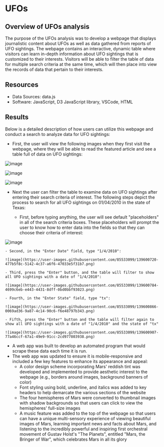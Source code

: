 # UFOs

## Overview of UFOs analysis
The purpose of the UFOs analysis was to develop a webpage that displays journalistic content about UFOs as well as data gathered from reports of UFO sightings. The webpage contains an interactive, dynamic table where visitors can learn in-depth information about UFO sightings that is customized to their interests. Visitors will be able to filter the table of data for multiple search criteria at the same time, which will then place into view the records of data that pertain to their interests.

## Resources
- Data Sources: data.js
- Software: JavaScript, D3 JavaScript library, VSCode, HTML


## Results

Below is a detailed description of how users can utilize this webpage and conduct a search to analyze data for UFO sightings:

  - First, the user will view the following images when they first visit the webpage, where they will be able to read the featured article and see a table full of data on UFO sightings:

  ![image](https://user-images.githubusercontent.com/85533099/139600293-0fc3f67e-46ce-4db6-a109-174d1ca92e67.png)
  
  ![image](https://user-images.githubusercontent.com/85533099/139600313-3d3a55e2-10e8-4778-8343-a4d276c10745.png)
  
  ![image](https://user-images.githubusercontent.com/85533099/139600314-e227e643-a26e-4af6-bb6e-f3d5abccd06e.png)

  - Next the user can filter the table to examine data on UFO sightings after entering their search criteria of interest. The following steps depict the process to search for all UFO sightings on 01/04/2010 in the state of Texas:
 
    - First, before typing anything, the user will see default "placeholders" in all of the search criteria boxes. These placeholders will prompt the user to know how to enter data into the fields so that they can choose their criteria of interest:
    
   ![image](https://user-images.githubusercontent.com/85533099/139600666-44c75a3d-f421-4d8b-a39d-4d8c395ebaa6.png)

    - Second, in the "Enter Date" field, type "1/4/2010":
    
    ![image](https://user-images.githubusercontent.com/85533099/139600720-477b5f8c-5142-4c37-a6f6-47033e5f31b7.png)
    
    - Third, press the "Enter" button, and the table will filter to show all UFO sightings with a date of "1/4/2010":
    
    ![image](https://user-images.githubusercontent.com/85533099/139600784-4699c6eb-e443-4431-8dff-0bd0bbf93023.png)

    - Fourth, in the "Enter State" field, type "tx":
    
    ![image](https://user-images.githubusercontent.com/85533099/139600866-0069ad36-9a87-4c14-90c6-f6e48797b343.png)

    - Fifth, press the "Enter" button and the table will filter again to show all UFO sightings with a date of "1/4/2010" and the state of "tx"
    
    ![image](https://user-images.githubusercontent.com/85533099/139600907-77a46ccf-67a1-49e9-91cc-2cd977803938.png)








  
  




  - A web app was built to develop an automated program that would scrape these data each time it is run.
  - The web app was updated to ensure it is mobile-responsive and included a few key features to enhance its appearance and appeal:
    - A color design scheme incorporating Mars' reddish tint was developed and implemented to provide aesthetic interest to the webpage (e.g., borders around images, background banners of color)
    - Font styling using bold, underline, and italics was added to key headers to help demarcate the various sections of the website
    - The four hemispheres of Mars were converted to thumbnail images with shadow backgrounds so that users can click to view the hemispheres' full-size images
    - A music feature was added to the top of the webpage so that users can have a unique multi-sensory experience of viewing beautiful images of Mars, learning important news and facts about Mars, and listening to the incredibly powerful and inspiring first orchestral movement of Gustav Holst's "The Planets", entitled "Mars, the Bringer of War", which celebrates Mars in all its glory   


